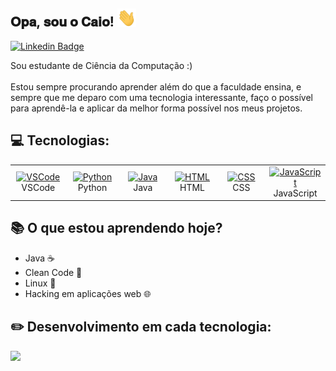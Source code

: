 <h2> 𝐎𝐩𝐚, 𝐬𝐨𝐮 𝐨 𝐂𝐚𝐢𝐨! <img src="https://raw.githubusercontent.com/ABSphreak/ABSphreak/master/gifs/Hi.gif" width="30px"></h2>

[![Linkedin Badge](https://img.shields.io/badge/-LinkedIn-0e76a8?style=for-the-badge&logo=Linkedin&logoColor=white)](https://www.linkedin.com/in/caio-elias-002952236/)

Sou estudante de Ciência da Computação :)
<br><br>
Estou sempre procurando aprender além do que a faculdade ensina, e sempre que me deparo com uma tecnologia interessante, faço o possível para aprendê-la e aplicar da melhor forma possível nos meus projetos.
<br>
## 💻 Tecnologias:

<table align="center">
  <tr>
    <td align="center" width="96">
      <a href="#">
        <img src="https://github.com/yurijserrano/Github-Profile-Readme-Logos/blob/master/text%20editors/vscode.svg" width="42" height="42" alt="VSCode" />
      </a>
      <br>VSCode
    </td>
    <td align="center" width="96">
      <a href="#">
        <img src="https://raw.githubusercontent.com/rahul-jha98/github_readme_icons/main/language_and_tools/square/python/python.svg" width="48" height="48" alt="Python" />
      </a>
      <br>Python
    </td>
    <td align="center" width="96">
      <a href="#">
        <img src="https://raw.githubusercontent.com/rahul-jha98/github_readme_icons/main/language_and_tools/square/java/java.svg" width="48" height="48" alt="Java" />
      </a>
      <br>Java
    </td>
    <td align="center" width="96">
      <a href="#">
        <img src="https://github.com/rahul-jha98/README_icons/blob/main/language_and_tools/square/html/html.svg" width="48" height="48" alt="HTML" />
      </a>
      <br>HTML
    </td>
    <td align="center" width="96">
      <a href="#">
        <img src="https://github.com/rahul-jha98/README_icons/blob/main/language_and_tools/square/css/css.svg" width="48" height="48" alt="CSS" />
      </a>
      <br>CSS
    </td>
    <td align="center" width="96">
      <a href="#">
        <img src="https://github.com/rahul-jha98/README_icons/blob/main/language_and_tools/square/javascript/javascript.svg" width="48" height="48" alt="JavaScript" />
      </a>
      <br>JavaScript
    </td>
  </tr>
</table>

## 📚 O que estou aprendendo hoje?
- Java ☕
- Clean Code 🌌
- Linux 🐧
- Hacking em aplicações web 🌐

## ✏️ Desenvolvimento em cada tecnologia:
![](https://github-readme-stats.vercel.app/api/top-langs/?username=CaioCElias&theme=github_dark_dimmed&hide_border=false&include_all_commits=true&count_private=true&layout=compact&custom_title=Linguagens+Mais+Usadas)
